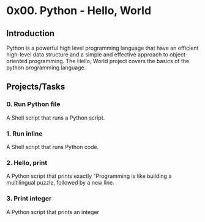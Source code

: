 # 0x00. Python - Hello, World
## Introduction
Python is a powerful high level programming language that have an efficient high-level data 
structure and a simple and effective approach to object-oriented programming.
The Hello, World project covers the basics of the python programming language.
## Projects/Tasks
### 0. Run Python file
A Shell script that runs a Python script.
### 1. Run inline
A Shell script that runs Python code.
### 2. Hello, print
A Python script that prints exactly "Programming is like building a multilingual puzzle, followed by a new line.
### 3. Print integer
A Python script that prints an integer
